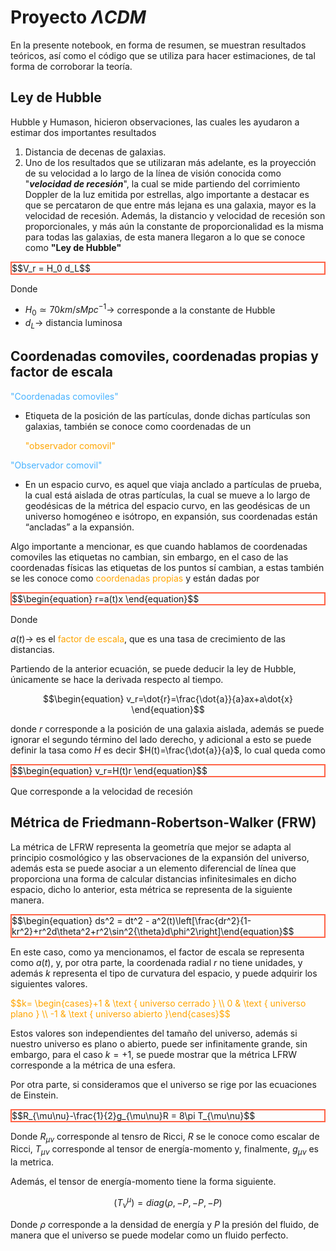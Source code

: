 
# Proyecto $\Lambda CDM$

En la presente notebook, en forma de resumen, se muestran resultados teóricos, así como el código que se utiliza para hacer estimaciones, de tal forma de corroborar la teoría.

## Ley de Hubble

Hubble y Humason, hicieron observaciones, las cuales les ayudaron a estimar dos importantes resultados

1. Distancia de decenas de galaxias.
2. Uno de los resultados que se utilizaran más adelante, es la proyección de su velocidad a lo largo de la línea de visión conocida como "_**velocidad de recesión**_", la cual se mide partiendo del corrimiento Doppler de la luz emitida por estrellas, algo importante a destacar es que se percataron de que entre más lejana es una galaxia, mayor es la velocidad de recesión. Además, la distancio y velocidad de recesión son proporcionales, y más aún la constante de proporcionalidad es la misma para todas las galaxias, de esta manera llegaron a lo que se conoce como **"Ley de Hubble"**

<p style="border:2px solid Tomato;"> $$V_r = H_0 d_L$$ </p>

Donde 

- $H_0 \simeq 70 km/s Mpc^{-1} \rightarrow$  corresponde a la constante de Hubble
- $d_L \rightarrow$ distancia luminosa


## Coordenadas comoviles, coordenadas propias y factor de escala

<p style="color:rgb(71, 178, 255);"> "Coordenadas comoviles"</p>

- Etiqueta de la posición de las partículas, donde dichas partículas son galaxias, también se conoce como coordenadas de un <p style="color:Orange;">"observador comovil"</p>

<p style="color:rgb(71, 178, 255);"> "Observador comovil"</p>

- En un espacio curvo, es aquel que viaja anclado a partículas de prueba, la cual está aislada de otras partículas, la cual se mueve a lo largo de geodésicas de la métrica del espacio curvo, en las geodésicas de un universo homogéneo e isótropo, en expansión, sus coordenadas están “ancladas” a la expansión.

Algo importante a mencionar, es que cuando hablamos de coordenadas comoviles las etiquetas no cambian, sin embargo, en el caso de las coordenadas físicas las etiquetas de los puntos sí cambian, a estas también se les conoce como <span style="color:Orange;">coordenadas propias</span> y están dadas por

<p style="border:2px solid Tomato;"> $$\begin{equation} r=a(t)x \end{equation}$$ </p>

Donde

$a(t)\rightarrow$  es el <span style="color: Orange;"> factor de escala</span>, que es una tasa de crecimiento de las distancias.

Partiendo de la anterior ecuación, se puede deducir la ley de Hubble, únicamente se hace la derivada respecto al tiempo.

$$\begin{equation} v_r=\dot{r}=\frac{\dot{a}}{a}ax+a\dot{x} \end{equation}$$ 

donde $r$ corresponde a la posición de una galaxia aislada, además se puede ignorar el segundo término del lado derecho, y adicional a esto se puede definir la tasa como $H$ es decir $H(t)=\frac{\dot{a}}{a}$, lo cual queda como 

<p style="border:2px solid Tomato;"> $$\begin{equation} v_r=H(t)r \end{equation}$$ </p>

Que corresponde a la velocidad de recesión


## Métrica de Friedmann-Robertson-Walker (FRW)

La métrica de LFRW representa la geometría que mejor se adapta al principio cosmológico y las observaciones de la expansión del universo, además esta se puede asociar a un elemento diferencial de línea que proporciona una forma de calcular distancias infinitesimales en dicho espacio, dicho lo anterior, esta métrica se representa de la siguiente manera.

<p style="border:2px solid Tomato;"> $$\begin{equation} ds^2 = dt^2 - a^2(t)\left[\frac{dr^2}{1-kr^2}+r^2d\theta^2+r^2\sin^2{\theta}d\phi^2\right]\end{equation}$$ </p>

En este caso, como ya mencionamos, el factor de escala se representa como $a(t)$, y, por otra parte, la coordenada radial $r$ no tiene unidades, y además $k$ representa el tipo de curvatura del espacio, y puede adquirir los siguientes valores.

<p style="color:Orange;"> $$k= \begin{cases}+1 & \text { universo cerrado } \\ 0 & \text { universo plano } \\ -1 & \text { universo abierto }\end{cases}$$ </p>

Estos valores son independientes del tamaño del universo, además si nuestro universo es plano o abierto, puede ser infinitamente grande, sin embargo, para el caso $k=+1$, se puede mostrar que la métrica LFRW corresponde a la métrica de una esfera.

Por otra parte, si consideramos que el universo se rige por las ecuaciones de Einstein. 

<p style="border:2px solid Tomato;">$$R_{\mu\nu}-\frac{1}{2}g_{\mu\nu}R = 8\pi T_{\mu\nu}$$</p>

Donde $R_{\mu\nu}$ corresponde al tensro de Ricci, $R$ se le conoce como escalar de Ricci, $T_{\mu\nu}$ corresponde al tensor de energía-momento y, finalmente, $g_{\mu\nu}$ es la metrica.

Además, el tensor de energía-momento tiene la forma siguiente.

$$\left(T^\mu_{\nu}\right) = diag(\rho,-P,-P,-P)$$

Donde $\rho$ corresponde a la densidad de energía y $P$ la presión del fluido, de manera que el universo se puede modelar como un fluido perfecto.
